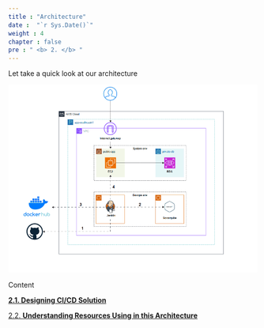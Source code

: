 ```yaml
---
title : "Architecture"
date :  "`r Sys.Date()`" 
weight : 4 
chapter : false
pre : " <b> 2. </b> "
---
```


Let take a quick look at our architecture

![daily-dev.gif](daily-dev.gif)

Content

[**2.1. Designing CI/CD Solution**](./2.1-%20Designing%20CI%20CD%20Solution/_index.md)

[2.2. **Understanding Resources Using in this Architecture**](2.2-Understanding%20Resources%20Using%20in%20this%20Architecture/_index.md)